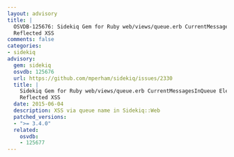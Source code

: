 ```yaml
---
layout: advisory
title: |
  OSVDB-125676: Sidekiq Gem for Ruby web/views/queue.erb CurrentMessagesInQueue Element
  Reflected XSS
comments: false
categories:
- sidekiq
advisory:
  gem: sidekiq
  osvdb: 125676
  url: https://github.com/mperham/sidekiq/issues/2330
  title: |
    Sidekiq Gem for Ruby web/views/queue.erb CurrentMessagesInQueue Element
    Reflected XSS
  date: 2015-06-04
  description: XSS via queue name in Sidekiq::Web
  patched_versions:
  - ">= 3.4.0"
  related:
    osvdb:
    - 125677
---
```

